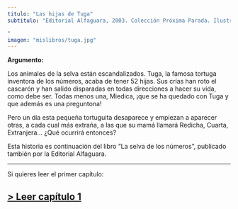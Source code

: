 ```yaml
---
titulo: "Las hijas de Tuga"
subtitulo: "Editorial Alfaguara, 2003. Colección Próxima Parada. Ilustraciones de *Tesa González*"
imagen: "mislibros/tuga.jpg"
---
```

 **Argumento:**

Los animales de la selva están escandalizados. Tuga, la famosa tortuga
inventora de los números, acaba de tener 52 hijas. Sus crías han roto el
cascarón y han salido disparadas en todas direcciones a hacer su vida, como
debe ser. Todas menos una, Miedica, ¡que se ha quedado con Tuga y que además
es una preguntona!

Pero un día esta pequeña tortuguita desaparece y empiezan a aparecer otras, a
cada cual más extraña, a las que su mamá llamará Redicha, Cuarta, Extranjera…
¿Qué ocurrirá entonces?

Esta historia es continuación del libro “La selva de los números”, publicado
también por la Editorial Alfaguara.

* * *

Si quieres leer el primer capítulo:

## [> Leer capítulo 1](/ver/paraleer/tuga-capitulo1)
